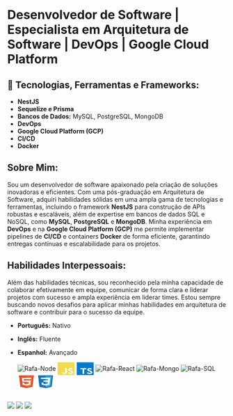 # Desenvolvedor de Software | Especialista em Arquitetura de Software | DevOps | Google Cloud Platform 

## 🔹 Tecnologias, Ferramentas e Frameworks:
- **NestJS**
- **Sequelize e Prisma**
- **Bancos de Dados:** MySQL, PostgreSQL, MongoDB
- **DevOps**
- **Google Cloud Platform (GCP)**
- **CI/CD**
- **Docker**

## Sobre Mim:
Sou um desenvolvedor de software apaixonado pela criação de soluções inovadoras e eficientes. Com uma pós-graduação em Arquitetura de Software, adquiri habilidades sólidas em uma ampla gama de tecnologias e ferramentas, incluindo o framework **NestJS** para construção de APIs robustas e escaláveis, além de expertise em bancos de dados SQL e NoSQL, como **MySQL**, **PostgreSQL** e **MongoDB**. Minha experiência em **DevOps** e na **Google Cloud Platform (GCP)** me permite implementar pipelines de **CI/CD** e containers **Docker** de forma eficiente, garantindo entregas contínuas e escalabilidade para os projetos.

## Habilidades Interpessoais:
Além das habilidades técnicas, sou reconhecido pela minha capacidade de colaborar efetivamente em equipe, comunicar de forma clara e liderar projetos com sucesso e ampla experiência em liderar times. Estou sempre buscando novos desafios para aplicar minhas habilidades em arquitetura de software e contribuir para o sucesso da equipe.

- **Português:** Nativo
- **Inglês:** Fluente
- **Espanhol:** Avançado
  

  <img align="center" alt="Rafa-Node" height="30" width="40" src="https://cdn.jsdelivr.net/gh/devicons/devicon/icons/nodejs/nodejs-original.svg">
  <img align="center" alt="Rafa-Js" height="30" width="40" src="https://raw.githubusercontent.com/devicons/devicon/master/icons/javascript/javascript-plain.svg">
  <img align="center" alt="Rafa-Ts" height="30" width="40" src="https://raw.githubusercontent.com/devicons/devicon/master/icons/typescript/typescript-plain.svg">
  <img align="center" alt="Rafa-React" height="30" width="40" src="https://cdn.jsdelivr.net/gh/devicons/devicon/icons/react/react-original.svg">    
  <img align="center" alt="Rafa-Mongo" height="30" width="40" src="https://cdn.jsdelivr.net/gh/devicons/devicon/icons/mongodb/mongodb-original.svg">
  <img align="center" alt="Rafa-SQL" height="30" width="40" src="https://cdn.jsdelivr.net/gh/devicons/devicon/icons/mysql/mysql-original.svg">
  <img align="center" alt="Rafa-HTML" height="30" width="40" src="https://raw.githubusercontent.com/devicons/devicon/master/icons/html5/html5-original.svg">
  <img align="center" alt="Rafa-CSS" height="30" width="40" src="https://raw.githubusercontent.com/devicons/devicon/master/icons/css3/css3-original.svg">
  
                                                                                                                                             
</div>
                                                                                                                                           <br>
 <div> 
  <a href="https://instagram.com/rafaelgarnasci" target="_blank"><img src="https://img.shields.io/badge/-Instagram-%23E4405F?style=for-the-badge&logo=instagram&logoColor=white" target="_blank"></a>
  <a href = "mailto:rafael.garnasci@gmail.com"><img src="https://img.shields.io/badge/-Gmail-%23333?style=for-the-badge&logo=gmail&logoColor=white" target="_blank"></a>
  <a href="https://www.linkedin.com/in/rafaelgarnasci" target="_blank"><img src="https://img.shields.io/badge/-LinkedIn-%230077B5?style=for-the-badge&logo=linkedin&logoColor=white" target="_blank"></a> 
                                                                                                                                           
<!--  ![Snake animation](https://github.com/rafaelgarnasci/rafaelgarnasci/blob/output/github-contribution-grid-snake.svg) -->
